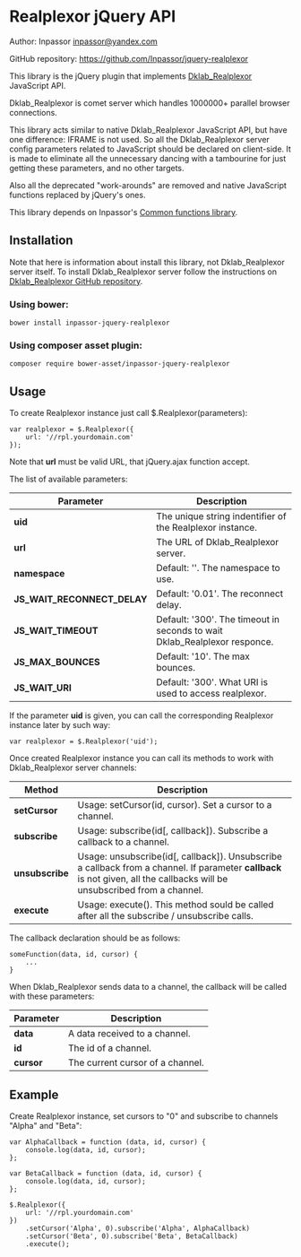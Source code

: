 Realplexor jQuery API
=====================

Author: Inpassor <inpassor@yandex.com>

GitHub repository: https://github.com/Inpassor/jquery-realplexor

This library is the jQuery plugin that implements
[Dklab_Realplexor](https://github.com/DmitryKoterov/dklab_realplexor)
JavaScript API.

Dklab_Realplexor is comet server which handles 1000000+ parallel
browser connections.

This library acts similar to native Dklab_Realplexor JavaScript API,
but have one difference: IFRAME is not used. So all the Dklab_Realplexor
server config parameters related to JavaScript should be declared on
client-side.
It is made to eliminate all the unnecessary dancing with a tambourine
for just getting these parameters, and no other targets.

Also all the deprecated "work-arounds" are removed and native
JavaScript functions replaced by jQuery's ones.

This library depends on Inpassor's
[Common functions library](https://github.com/Inpassor/jquery-common).

## Installation

Note that here is information about install this library, not
Dklab_Realplexor server itself. To install Dklab_Realplexor server
follow the instructions on
[Dklab_Realplexor GitHub repository](https://github.com/DmitryKoterov/dklab_realplexor).

### Using bower:

```
bower install inpassor-jquery-realplexor
```

### Using composer asset plugin:

```
composer require bower-asset/inpassor-jquery-realplexor
```

## Usage

To create Realplexor instance just call $.Realplexor(parameters): 
```
var realplexor = $.Realplexor({
    url: '//rpl.yourdomain.com'
});
```
Note that **url** must be valid URL, that jQuery.ajax function accept. 

The list of available parameters:

Parameter | Description
--- | ---
**uid** | The unique string indentifier of the Realplexor instance.
**url** | The URL of Dklab_Realplexor server.
**namespace** | Default: ''. The namespace to use.
**JS_WAIT_RECONNECT_DELAY** | Default: '0.01'. The reconnect delay. 
**JS_WAIT_TIMEOUT** | Default: '300'. The timeout in seconds to wait Dklab_Realplexor responce.
**JS_MAX_BOUNCES** | Default: '10'. The max bounces.
**JS_WAIT_URI** | Default: '300'. What URI is used to access realplexor.

If the parameter **uid** is given, you can call the corresponding
Realplexor instance later by such way:
```
var realplexor = $.Realplexor('uid');
```

Once created Realplexor instance you can call its methods to work with
Dklab_Realplexor server channels: 

Method | Description
--- | ---
**setCursor** | Usage: setCursor(id, cursor). Set a cursor to a channel.
**subscribe** | Usage: subscribe(id[, callback]). Subscribe a callback to a channel.
**unsubscribe** | Usage: unsubscribe(id[, callback]). Unsubscribe a callback from a channel. If parameter **callback** is not given, all the callbacks will be unsubscribed from a channel.
**execute** | Usage: execute(). This method sould be called after all the subscribe / unsubscribe calls.

The callback declaration should be as follows:
```
someFunction(data, id, cursor) {
    ...
}
```
When Dklab_Realplexor sends data to a channel, the callback will be
called with these parameters: 

Parameter | Description
--- | ---
**data** | A data received to a channel. 
**id** | The id of a channel.
**cursor** | The current cursor of a channel.

## Example

Create Realplexor instance, set cursors to "0" and subscribe to
channels "Alpha" and "Beta":
```
var AlphaCallback = function (data, id, cursor) {
    console.log(data, id, cursor);
};

var BetaCallback = function (data, id, cursor) {
    console.log(data, id, cursor);
};

$.Realplexor({
    url: '//rpl.yourdomain.com'
})
    .setCursor('Alpha', 0).subscribe('Alpha', AlphaCallback)
    .setCursor('Beta', 0).subscribe('Beta', BetaCallback)
    .execute();
```
